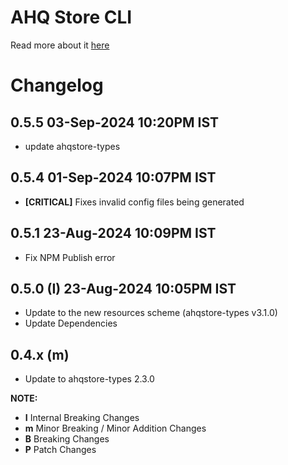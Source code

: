 # AHQ Store CLI

Read more about it [here](https://ahqstore.github.io)

# Changelog

## 0.5.5 03-Sep-2024 10:20PM IST

- update ahqstore-types

## 0.5.4 01-Sep-2024 10:07PM IST

- **[CRITICAL]** Fixes invalid config files being generated

## 0.5.1 23-Aug-2024 10:09PM IST

- Fix NPM Publish error

## 0.5.0 **(I)** 23-Aug-2024 10:05PM IST

- Update to the new resources scheme (ahqstore-types v3.1.0)
- Update Dependencies

## 0.4.x **(m)**

- Update to ahqstore-types 2.3.0

**NOTE:**

- **I** Internal Breaking Changes
- **m** Minor Breaking / Minor Addition Changes
- **B** Breaking Changes
- **P** Patch Changes
